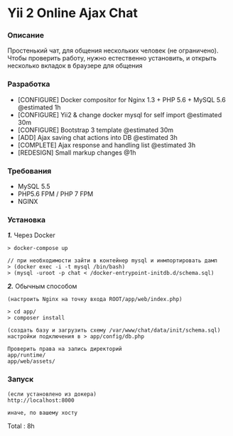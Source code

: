 # Yii 2 Online Ajax Chat

### Описание
Простенький чат, для общения нескольких человек (не ограничено).
Чтобы проверить работу, нужно естественно установить, и открыть несколько вкладок в браузере для общения

### Разработка 
- [CONFIGURE] Docker compositor for Nginx 1.3 + PHP 5.6 + MySQL 5.6 @estimated 1h
- [CONFIGURE] Yii2 & change docker mysql for self import  @estimated 30m
- [CONFIGURE] Bootstrap 3 template @estimated 30m
- [ADD] Ajax saving chat actions into DB @estimated 3h
- [COMPLETE] Ajax response and handling list @estimated 3h
- [REDESIGN] Small markup changes @1h

### Требования
- MySQL 5.5
- PHP5.6 FPM / PHP 7 FPM
- NGINX

### Установка

***1.*** Через Docker
```
> docker-compose up

// при необходимости зайти в контейнер mysql и инмпортировать дамп
> (docker exec -i -t mysql /bin/bash)
> (mysql -uroot -p chat < /docker-entrypoint-initdb.d/schema.sql)
```

***2.*** Обычным способом 
```
(настроить Nginx на точку входа ROOT/app/web/index.php)

> cd app/
> composer install

(создать базу и загрузить схему /var/www/chat/data/init/schema.sql)
настройки подключения в > app/config/db.php

Проверить права на запись директорий
app/runtime/
app/web/assets/
```

### Запуск

```
(если установлено из докера)
http://localhost:8000

иначе, по вашему хосту
```

Total : 8h
